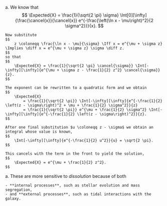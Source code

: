 a.
    We know that
    $$
        \Expected{X} = \frac{1}{\sqrt{2 \pi} \sigma}
            \Int[0][\infty]{\frac{\cancel{x}}{\cancel{x}} e^{-\frac{\left(\ln x - \mu\right)^2}{2 \sigma^2}}}{x}.
    $$

    Now substitute
    $$
        z \coloneqq \frac{\ln x - \mu}{\sigma} \Iff x = e^{\mu + \sigma z} \Implies \diff x = e^{\mu + \sigma z} \sigma \diff z.
    $$
    so that
    $$
        \Expected{X} = \frac{1}{\sqrt{2 \pi} \cancel{\sigma}} \Int[-\infty][\infty]{e^{\mu + \sigma z - \frac{1}{2} z^2} \cancel{\sigma}}{z}.
    $$

    The exponent can be rewritten to a quadratic form and we obtain
    $$
        \Expected{X}
            = \frac{1}{\sqrt{2 \pi}} \Int[-\infty][\infty]{e^{-\frac{1}{2} \left(z - \sigma\right)^2 + \mu + \frac{1}{2} \sigma^2}}{z}
            = \frac{1}{\sqrt{2 \pi}} e^{\mu + \frac{1}{2} \sigma^2} \Int[-\infty][\infty]{e^{-\frac{1}{2} \left(z - \sigma\right)^2}}{z}.
    $$

    After one final substitution $u \coloneqq z - \sigma$ we obtain an integral whose value is known,
    $$
        \Int[-\infty][\infty]{e^{-\frac{1}{2} u^2}}{u} = \sqrt{2 \pi}.
    $$

    This cancels with the term in the front to yield the solution,
    $$
        \Expected{X} = e^{\mu + \frac{1}{2} z^2}.
    $$

a.  These are more sensitive to _dissolution_ because of both

    - **internal processes**, such as stellar evolution and mass segregation,
    - and **external processes**, such as tidal interactions with the galaxy.
